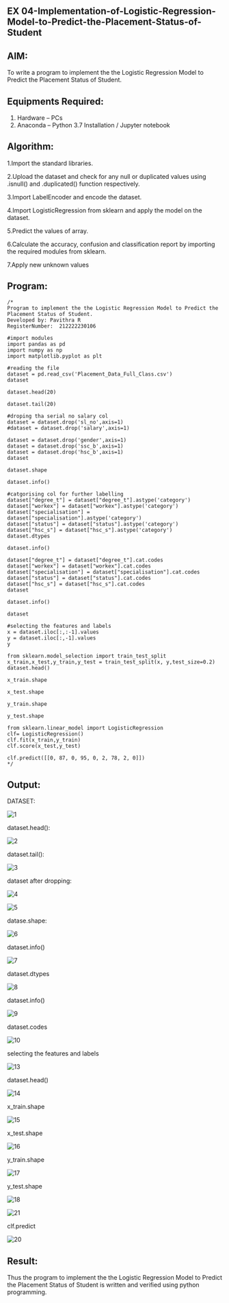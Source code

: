 ## EX 04-Implementation-of-Logistic-Regression-Model-to-Predict-the-Placement-Status-of-Student


## AIM:
To write a program to implement the the Logistic Regression Model to Predict the Placement Status of Student.

## Equipments Required:
1. Hardware – PCs
2. Anaconda – Python 3.7 Installation / Jupyter notebook

## Algorithm:


1.Import the standard libraries.

2.Upload the dataset and check for any null or duplicated values using .isnull() and .duplicated() function respectively.

3.Import LabelEncoder and encode the dataset.

4.Import LogisticRegression from sklearn and apply the model on the dataset.

5.Predict the values of array.

6.Calculate the accuracy, confusion and classification report by importing the required modules from sklearn.

7.Apply new unknown values 

## Program:
```
/*
Program to implement the the Logistic Regression Model to Predict the Placement Status of Student.
Developed by: Pavithra R
RegisterNumber:  212222230106

#import modules
import pandas as pd
import numpy as np
import matplotlib.pyplot as plt

#reading the file
dataset = pd.read_csv('Placement_Data_Full_Class.csv')
dataset

dataset.head(20)

dataset.tail(20)

#droping tha serial no salary col
dataset = dataset.drop('sl_no',axis=1)
#dataset = dataset.drop('salary',axis=1)

dataset = dataset.drop('gender',axis=1)
dataset = dataset.drop('ssc_b',axis=1)
dataset = dataset.drop('hsc_b',axis=1)
dataset

dataset.shape

dataset.info()

#catgorising col for further labelling
dataset["degree_t"] = dataset["degree_t"].astype('category')
dataset["workex"] = dataset["workex"].astype('category')
dataset["specialisation"] = dataset["specialisation"].astype('category')
dataset["status"] = dataset["status"].astype('category')
dataset["hsc_s"] = dataset["hsc_s"].astype('category')
dataset.dtypes

dataset.info()

dataset["degree_t"] = dataset["degree_t"].cat.codes
dataset["workex"] = dataset["workex"].cat.codes
dataset["specialisation"] = dataset["specialisation"].cat.codes
dataset["status"] = dataset["status"].cat.codes
dataset["hsc_s"] = dataset["hsc_s"].cat.codes
dataset

dataset.info()

dataset

#selecting the features and labels
x = dataset.iloc[:,:-1].values
y = dataset.iloc[:,-1].values
y

from sklearn.model_selection import train_test_split
x_train,x_test,y_train,y_test = train_test_split(x, y,test_size=0.2)
dataset.head()

x_train.shape

x_test.shape

y_train.shape

y_test.shape

from sklearn.linear_model import LogisticRegression
clf= LogisticRegression()
clf.fit(x_train,y_train)
clf.score(x_test,y_test)

clf.predict([[0, 87, 0, 95, 0, 2, 78, 2, 0]])
*/
```

## Output:

DATASET:

![1](https://github.com/Pavithraramasaamy/Implementation-of-Logistic-Regression-Model-to-Predict-the-Placement-Status-of-Student/assets/118596964/bb363891-c5a6-4152-b013-f92e1b471268)


dataset.head():

![2](https://github.com/Pavithraramasaamy/Implementation-of-Logistic-Regression-Model-to-Predict-the-Placement-Status-of-Student/assets/118596964/2f9a49ed-b0c5-4ddf-976f-ecaba21a4258)

dataset.tail():

![3](https://github.com/Pavithraramasaamy/Implementation-of-Logistic-Regression-Model-to-Predict-the-Placement-Status-of-Student/assets/118596964/5fbb88a6-e1f4-4c8b-8d7c-76dd56acda69)

dataset after dropping:

![4](https://github.com/Pavithraramasaamy/Implementation-of-Logistic-Regression-Model-to-Predict-the-Placement-Status-of-Student/assets/118596964/68d41dd6-302d-4150-8d72-2f4b74679145)



![5](https://github.com/Pavithraramasaamy/Implementation-of-Logistic-Regression-Model-to-Predict-the-Placement-Status-of-Student/assets/118596964/ff82ece4-fadf-4719-a44f-c82dddf0d8ba)

datase.shape:

![6](https://github.com/Pavithraramasaamy/Implementation-of-Logistic-Regression-Model-to-Predict-the-Placement-Status-of-Student/assets/118596964/df512678-e13b-4be6-b1cf-d77f4a549cdf)

dataset.info()

![7](https://github.com/Pavithraramasaamy/Implementation-of-Logistic-Regression-Model-to-Predict-the-Placement-Status-of-Student/assets/118596964/16088223-bfad-4ff8-85f6-e360871d141a)

dataset.dtypes

![8](https://github.com/Pavithraramasaamy/Implementation-of-Logistic-Regression-Model-to-Predict-the-Placement-Status-of-Student/assets/118596964/d1e04c04-4885-4b76-8052-c01033440daf)

dataset.info()

![9](https://github.com/Pavithraramasaamy/Implementation-of-Logistic-Regression-Model-to-Predict-the-Placement-Status-of-Student/assets/118596964/74e74692-27bb-47a8-9262-26f2246e1532)

dataset.codes

![10](https://github.com/Pavithraramasaamy/Implementation-of-Logistic-Regression-Model-to-Predict-the-Placement-Status-of-Student/assets/118596964/63d2b419-7ca1-4fec-97b1-0e12c70409c8)

selecting the features and labels


![13](https://github.com/Pavithraramasaamy/Implementation-of-Logistic-Regression-Model-to-Predict-the-Placement-Status-of-Student/assets/118596964/dfc5965b-008c-4a1d-b438-f09f49dcb418)

dataset.head()

![14](https://github.com/Pavithraramasaamy/Implementation-of-Logistic-Regression-Model-to-Predict-the-Placement-Status-of-Student/assets/118596964/580b9de7-1a34-4f86-b04d-25ad3e0947d8)

x_train.shape


![15](https://github.com/Pavithraramasaamy/Implementation-of-Logistic-Regression-Model-to-Predict-the-Placement-Status-of-Student/assets/118596964/d3f3e3f5-c7f6-4e5f-9da9-d5b7bce83af9)

x_test.shape

![16](https://github.com/Pavithraramasaamy/Implementation-of-Logistic-Regression-Model-to-Predict-the-Placement-Status-of-Student/assets/118596964/bf515290-c19e-4bf8-8578-d819977d0fc4)

y_train.shape

![17](https://github.com/Pavithraramasaamy/Implementation-of-Logistic-Regression-Model-to-Predict-the-Placement-Status-of-Student/assets/118596964/5f370c89-fa25-4621-af89-ffedce3d1edc)

y_test.shape


![18](https://github.com/Pavithraramasaamy/Implementation-of-Logistic-Regression-Model-to-Predict-the-Placement-Status-of-Student/assets/118596964/5e50d98e-8971-42be-b274-1d5e7bf95daf)


![21](https://github.com/Pavithraramasaamy/Implementation-of-Logistic-Regression-Model-to-Predict-the-Placement-Status-of-Student/assets/118596964/eccb4d00-a5ba-4dc1-a5cf-95995b767d4b)


clf.predict

![20](https://github.com/Pavithraramasaamy/Implementation-of-Logistic-Regression-Model-to-Predict-the-Placement-Status-of-Student/assets/118596964/f511211c-9e52-40b9-9a5b-5ea0700e523e)


## Result:
Thus the program to implement the the Logistic Regression Model to Predict the Placement Status of Student is written and verified using python programming.
